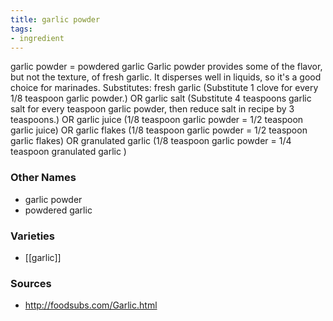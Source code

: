```yaml
---
title: garlic powder
tags:
- ingredient
---
```

garlic powder = powdered garlic Garlic powder provides some of the flavor, but not the texture, of fresh garlic. It disperses well in liquids, so it's a good choice for marinades. Substitutes: fresh garlic (Substitute 1 clove for every 1/8 teaspoon garlic powder.) OR garlic salt (Substitute 4 teaspoons garlic salt for every teaspoon garlic powder, then reduce salt in recipe by 3 teaspoons.) OR garlic juice (1/8 teaspoon garlic powder = 1/2 teaspoon garlic juice) OR garlic flakes (1/8 teaspoon garlic powder = 1/2 teaspoon garlic flakes) OR granulated garlic (1/8 teaspoon garlic powder = 1/4 teaspoon granulated garlic )

### Other Names

* garlic powder
* powdered garlic

### Varieties

* [[garlic]]

### Sources
* http://foodsubs.com/Garlic.html
